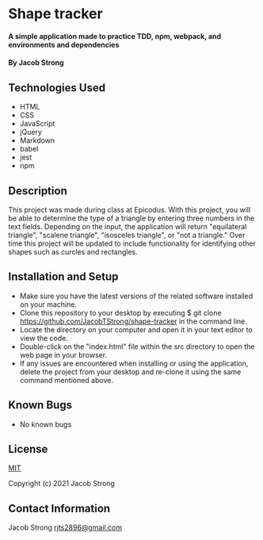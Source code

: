 # Shape tracker

#### A simple application made to practice TDD, npm, webpack, and environments and dependencies

#### By Jacob Strong

## Technologies Used

* HTML
* CSS
* JavaScript
* jQuery
* Markdown
* babel
* jest
* npm

## Description

This project was made during class at Epicodus. With this project, you will be able to determine the type of a triangle by entering three numbers in the text fields. Depending on the input, the application will return "equilateral triangle", "scalene triangle", "isosceles triangle", or "not a triangle." Over time this project will be updated to include functionality for identifying other shapes such as curcles and rectangles.

## Installation and Setup

* Make sure you have the latest versions of the related software installed on your machine.
* Clone this repository to your desktop by executing $ git clone https://github.com/JacobTStrong/shape-tracker in the command line.
* Locate the directory on your computer and open it in your text editor to view the code.
* Double-click on the "index.html" file within the src directory to open the web page in your browser.
* If any issues are encountered when installing or using the application, delete the project from your desktop and re-clone it using the same command mentioned above.

## Known Bugs

* No known bugs

## License

[MIT](https://en.wikipedia.org/wiki/MIT_License)

Copyright (c) 2021 Jacob Strong

## Contact Information

Jacob Strong <a href="mailto:rjts2896@gmail.com">rjts2896@gmail.com</a>